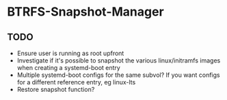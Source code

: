 # BTRFS-Snapshot-Manager

## TODO

* Ensure user is running as root upfront
* Investigate if it's possible to snapshot the various linux/initramfs images when creating a systemd-boot entry
* Multiple systemd-boot configs for the same subvol? If you want configs for a different reference entry, eg linux-lts
* Restore snapshot function?
